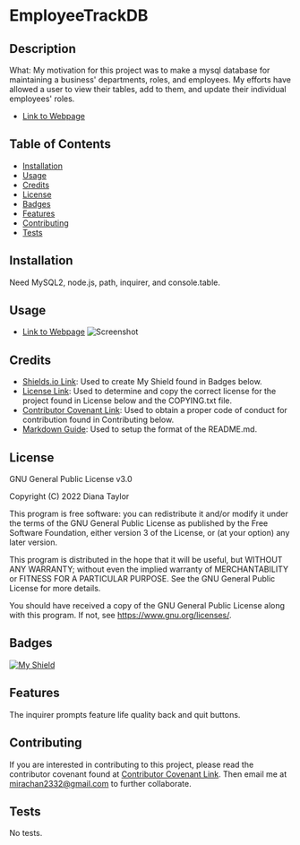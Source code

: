 # EmployeeTrackDB

## Description

What: My motivation for this project was to make a mysql database for maintaining a business' departments, roles, and employees. My efforts have allowed a user to view their tables, add to them, and update their individual employees' roles.

* [Link to Webpage](https://2332fun.github.io/EmployeeTrackDB/)

## Table of Contents

* [Installation](#installation)
* [Usage](#usage)
* [Credits](#credits)
* [License](#license)
* [Badges](#badges)
* [Features](#features)
* [Contributing](#contributing)
* [Tests](#tests)

## Installation

Need MySQL2, node.js, path, inquirer, and console.table.

## Usage

* [Link to Webpage](https://2332fun.github.io/EmployeeTrackDB/)
![Screenshot](/public/assets/images/screenshot.PNG "Screenshot")

## Credits

* [Shields.io Link](https://shields.io/): Used to create My Shield found in Badges below.
* [License Link](https://choosealicense.com/licenses/gpl-3.0/): Used to determine and copy the correct license for the project found in License below and the COPYING.txt file.
* [Contributor Covenant Link](https://www.contributor-covenant.org/version/2/1/code_of_conduct/code_of_conduct.md): Used to obtain a proper code of conduct for contribution found in Contributing below.
* [Markdown Guide](https://www.markdownguide.org/basic-syntax/): Used to setup the format of the README.md.

## License

GNU General Public License v3.0

Copyright (C) 2022 Diana Taylor

This program is free software: you can redistribute it and/or modify it under the terms of the GNU General Public License as published by the Free Software Foundation, either version 3 of the License, or (at your option) any later version.

This program is distributed in the hope that it will be useful, but WITHOUT ANY WARRANTY; without even the implied warranty of MERCHANTABILITY or FITNESS FOR A PARTICULAR PURPOSE.  See the GNU General Public License for more details.

You should have received a copy of the GNU General Public License along with this program.  If not, see <https://www.gnu.org/licenses/>.

## Badges

[![My Shield](https://img.shields.io/badge/2332fun-2332fun%20contributed%20to%20this%20project.-blueviolet)](https://github.com/2332fun)

## Features

The inquirer prompts feature life quality back and quit buttons.

## Contributing

If you are interested in contributing to this project, please read the contributor covenant found at [Contributor Covenant Link](https://www.contributor-covenant.org/version/2/1/code_of_conduct/code_of_conduct.md). Then email me at <mirachan2332@gmail.com> to further collaborate.

## Tests

No tests.
